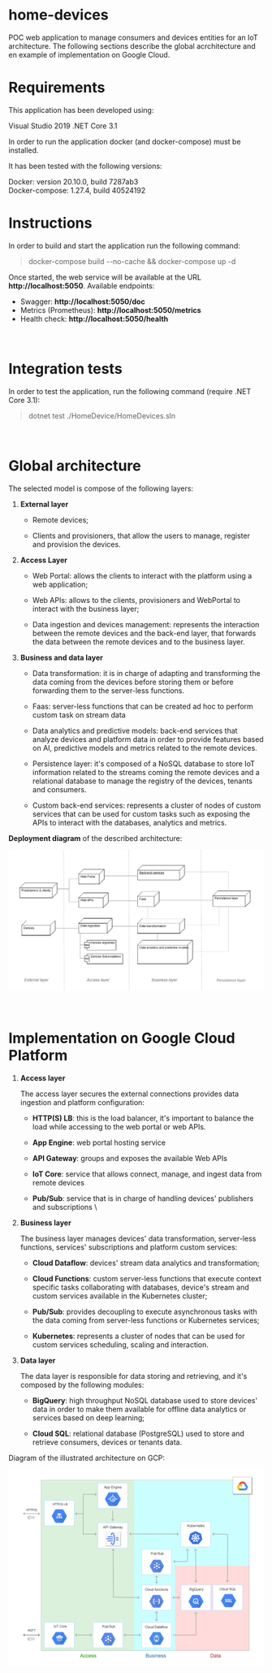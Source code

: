 # home-devices

POC web application to manage consumers and devices entities for an IoT architecture.
The following sections describe the global acrchitecture and en example of implementation on Google Cloud.


Requirements
============

This application has been developed using:

Visual Studio 2019
.NET Core 3.1

In order to run the application docker (and docker-compose) must be installed.

It has been tested with the following versions:

Docker: version 20.10.0, build 7287ab3\
Docker-compose: 1.27.4, build 40524192


Instructions
============

In order to build and start the application run the following command:

> docker-compose build --no-cache && docker-compose up -d
 
Once started, the web service will be available at the URL **http://localhost:5050**.
Available endpoints:
 - Swagger: **http://localhost:5050/doc**
 - Metrics (Prometheus): **http://localhost:5050/metrics**
 - Health check: **http://localhost:5050/health**

\
Integration tests
=================

In order to test the application, run the following command (require .NET Core 3.1):

> dotnet test ./HomeDevice/HomeDevices.sln

\
Global architecture
===================

The selected model is compose of the following layers:

1.  **External layer**

    -   Remote devices;

    -   Clients and provisioners, that allow the users to manage,
        register and provision the devices.


2.  **Access Layer**

    -   Web Portal: allows the clients to interact with the
        platform using a web application;

    -   Web APIs: allows to the clients, provisioners and
        WebPortal to interact with the business layer;

    -   Data ingestion and devices management: represents the
        interaction between the remote devices and the back-end
        layer, that forwards the data between the remote devices and
        to the business layer.


3.  **Business and data layer**

    -   Data transformation: it is in charge of adapting and
        transforming the data coming from the devices before storing
        them or before forwarding them to the server-less functions.

    -   Faas: server-less functions that can be created ad
        hoc to perform custom task on stream data

    -   Data analytics and predictive models: back-end
        services that analyze devices and platform data in order to
        provide features based on AI, predictive models and metrics
        related to the remote devices.

    -   Persistence layer: it's composed of a NoSQL database
        to store IoT information related to the streams coming the
        remote devices and a relational database to manage the
        registry of the devices, tenants and consumers.

    -   Custom back-end services: represents a cluster of
        nodes of custom services that can be used for custom tasks
        such as exposing the APIs to interact with the databases,
        analytics and metrics.


**Deployment diagram** of the described architecture:

![deployment.png](./Documentation/md_media/media/image1.png)

\
Implementation on Google Cloud Platform
=======================================

1.  **Access layer**

    The access layer secures the external connections provides
    data ingestion and platform configuration:

    -   **HTTP(S) LB**: this is the load balancer, it's important to
        balance the load while accessing to the web portal or web
        APIs.

    -   **App Engine**: web portal hosting service

    -   **API Gateway**: groups and exposes the available Web APIs

    -   **IoT Core**: service that allows connect, manage, and
        ingest data from remote devices

    -   **Pub/Sub**: service that is in charge of handling devices'
        publishers and subscriptions
\

2.  **Business layer**

    The business layer manages devices' data transformation, server-less
    functions, services' subscriptions and platform custom services:

    -   **Cloud Dataflow**: devices' stream data analytics and
        transformation;

    -   **Cloud Functions**: custom server-less functions that execute
        context specific tasks collaborating with databases, device's stream
        and custom services available in the Kubernetes cluster;

    -   **Pub/Sub**: provides decoupling to execute asynchronous tasks with
        the data coming from server-less functions or Kubernetes services;

    -   **Kubernetes**: represents a cluster of nodes that can be used for
        custom services scheduling, scaling and interaction.


3.  **Data layer**

    The data layer is responsible for data storing and retrieving, and
    it's composed by the following modules:

    -   **BigQuery**: high throughput NoSQL database used to store devices'
        data in order to make them available for offline data analytics or
        services based on deep learning;

    -   **Cloud SQL**: relational database (PostgreSQL) used to store and
        retrieve consumers, devices or tenants data.

Diagram of the illustrated architecture on GCP:

![GPC_Architecture.png](./Documentation/md_media/media/image2.png)